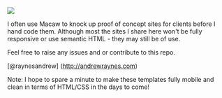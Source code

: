 ![](https://raw.github.com/raynesandrew/Macaw-Templates/master/Screenshots/macaw-logo.png)

I often use Macaw to knock up proof of concept sites for clients before I hand code them. Although most the sites I share here won't be fully responsive or use semantic HTML - they may still be of use.

Feel free to raise any issues and or contribute to this repo.

[@raynesandrew] (http://andrewraynes.com)


Note: I hope to spare a minute to make these templates fully mobile and clean in terms of HTML/CSS in the days to come!
